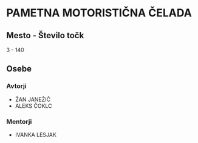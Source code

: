 # PAMETNA MOTORISTIČNA ČELADA
## Mesto - Število točk
3 - 140
## Osebe
### Avtorji
 * ŽAN JANEŽIČ
 * ALEKS ČOKLC
### Mentorji
 * IVANKA LESJAK